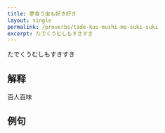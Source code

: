 ```yaml
---
title: 蓼食う虫も好き好き
layout: single
permalink: /proverbs/tade-kuu-mushi-mo-suki-suki
excerpt: たでくうむしもすきすき
---
```


たでくうむしもすきすき

## 解释

百人百味

## 例句

